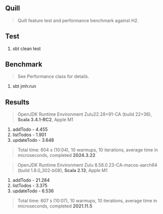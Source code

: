 Quill
-----
>Quill feature test and performance benchmark against H2.

Test
----
1. sbt clean test

Benchmark
---------
>See Performance class for details.
1. sbt jmh:run

Results
-------
>OpenJDK Runtime Environment Zulu22.28+91-CA (build 22+36), **Scala 3.4.1-RC2**, Apple M1
1. addTodo - 4.455
2. listTodos - 1.901
3. updateTodo - 3.648
>Total time: 604 s (10:04), 10 warmups, 10 iterations, average time in microseconds, completed **2024.3.22**

>OpenJDK Runtime Environment Zulu 8.56.0.23-CA-macos-aarch64 (build 1.8.0_302-b08), **Scala 2.13**, Apple M1
1. addTodo - 21.284
2. listTodos - 3.375
3. updateTodo - 6.536
>Total time: 607 s (10:07), 10 warmups, 10 iterations, average time in microseconds, completed **2021.11.5**